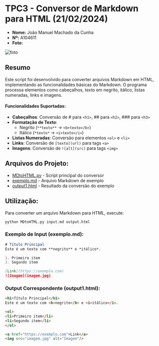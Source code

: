 # TPC3 - Conversor de Markdown para HTML (21/02/2024)

- **Nome:** João Manuel Machado da Cunha
- **Nº:** A104611
- **Foto:**

![foto](https://avatars.githubusercontent.com/u/131183584?v=4)

## Resumo
Este script foi desenvolvido para converter arquivos Markdown em HTML, implementando as funcionalidades básicas do Markdown. O programa processa elementos como cabeçalhos, texto em negrito, itálico, listas numeradas, links e imagens.

#### Funcionalidades Suportadas:
- **Cabeçalhos**: Conversão de # para `<h1>`, ## para `<h2>`, ### para `<h3>`
- **Formatação de Texto**: 
  - Negrito (`**texto**` → `<b>texto</b>`)
  - Itálico (`*texto*` → `<i>texto</i>`)
- **Listas Numeradas**: Conversão para elementos `<ol>` e `<li>`
- **Links**: Conversão de `[texto](url)` para tags `<a>`
- **Imagens**: Conversão de `![alt](src)` para tags `<img>`

## Arquivos do Projeto:
- [MDtoHTML.py](MDtoHTML.py) - Script principal do conversor
- [exemplo.md](exemplo.md) - Arquivo Markdown de exemplo
- [output1.html](output1.html) - Resultado da conversão do exemplo

## Utilização:
Para converter um arquivo Markdown para HTML, execute:
```bash
python MDtoHTML.py input.md output.html
```

### Exemplo de Input (exemplo.md):
```markdown
# Título Principal
Este é um texto com **negrito** e *itálico*.

1. Primeiro item
2. Segundo item

[Link](https://exemplo.com)
![Imagem](imagem.jpg)
```

### Output Correspondente (output1.html):
```html
<h1>Título Principal</h1>
Este é um texto com <b>negrito</b> e <i>itálico</i>.

<ol>
<li>Primeiro item</li>
<li>Segundo item</li>
</ol>

<a href="https://exemplo.com">Link</a>
<img src="imagem.jpg" alt="Imagem"/>
```